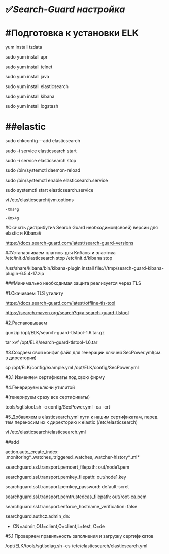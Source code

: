 :white_check_mark:***Search-Guard настройка***
=====================

#Подготовка к установки ELK
=====================
yum install tzdata

sudo yum install apr

sudo yum install telnet

sudo yum install java

sudo yum install elasticsearch

sudo yum install kibana

sudo yum install logstash



##elastic
=====================
sudo chkconfig --add elasticsearch

sudo -i service elasticsearch start

sudo -i service elasticsearch stop

sudo /bin/systemctl daemon-reload

sudo /bin/systemctl enable elasticsearch.service

sudo systemctl start elasticsearch.service

vi /etc/elasticsearch/jvm.options

`-Xms4g`

`-Xmx4g`




#Скачать дистрибутив Search Guard необходимой(своей) версии для elastic и Kibana#


https://docs.search-guard.com/latest/search-guard-versions



##Устанавливаем плагины для Кибаны и эластика
/etc/init.d/elasticsearch stop
/etc/init.d/kibana stop

/usr/share/kibana/bin/kibana-plugin install file:///tmp/search-guard-kibana-plugin-6.5.4-17.zip





###Минимально необходимая защита реализуется через TLS

#1.Скачиваем TLS утилиту
 
https://docs.search-guard.com/latest/offline-tls-tool

https://search.maven.org/search?q=a:search-guard-tlstool

#2.Распаковываем

gunzip /opt/ELK/search-guard-tlstool-1.6.tar.gz

tar xvf /opt/ELK/search-guard-tlstool-1.6.tar

#3.Создаем свой конфиг файл для генерации ключей SecPower.yml(см. в директории)

cp /opt/ELK/config/example.yml /opt/ELK/config/SecPower.yml

#3.1 Изменяем сертификаты под свою фирму



#4.Генерируем ключи утилитой 

#(генерируем сразу все сертификаты)

tools/sgtlstool.sh -c config/SecPower.yml -ca -crt 

#5.Добавляем в elasticsearch.yml пути к нашим сертификатам, перед тем переносим их к директорию к elastic (/etc/elasticsearch)

vi /etc/elasticsearch/elasticsearch.yml


##add

action.auto_create_index: .monitoring*,.watches,.triggered_watches,.watcher-history*,.ml*

searchguard.ssl.transport.pemcert_filepath: out/node1.pem

searchguard.ssl.transport.pemkey_filepath: out/node1.key

searchguard.ssl.transport.pemkey_password: default-scret

searchguard.ssl.transport.pemtrustedcas_filepath: out/root-ca.pem

searchguard.ssl.transport.enforce_hostname_verification: false

searchguard.authcz.admin_dn:

  - CN=admin,OU=client,O=client,L=test, C=de




#5.1 Проверяем правильность заполнения и загрузку сертификатов

/opt/ELK/tools/sgtlsdiag.sh -es /etc/elasticsearch/elasticsearch.yml


